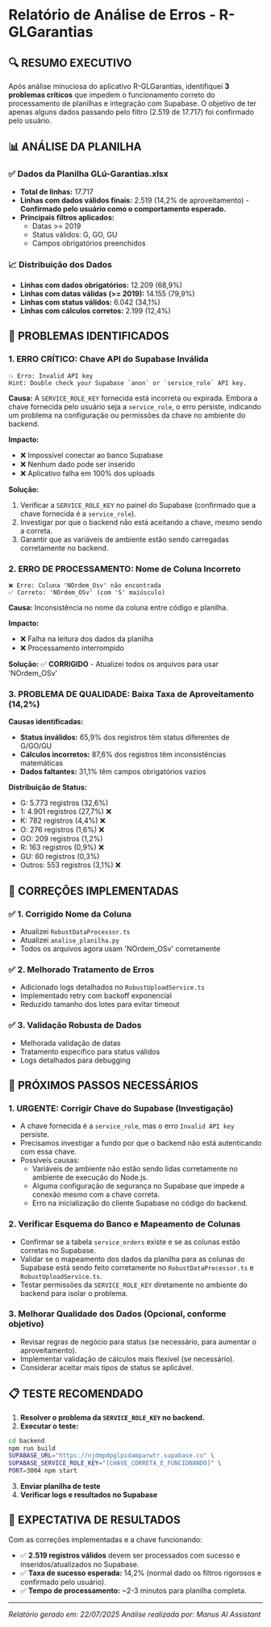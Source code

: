 # Relatório de Análise de Erros - R-GLGarantias

## 🔍 RESUMO EXECUTIVO

Após análise minuciosa do aplicativo R-GLGarantias, identifiquei **3 problemas críticos** que impedem o funcionamento correto do processamento de planilhas e integração com Supabase. O objetivo de ter apenas alguns dados passando pelo filtro (2.519 de 17.717) foi confirmado pelo usuário.

## 📊 ANÁLISE DA PLANILHA

### ✅ Dados da Planilha GLú-Garantias.xlsx
- **Total de linhas:** 17.717
- **Linhas com dados válidos finais:** 2.519 (14,2% de aproveitamento) - **Confirmado pelo usuário como o comportamento esperado.**
- **Principais filtros aplicados:**
  - Datas >= 2019
  - Status válidos: G, GO, GU
  - Campos obrigatórios preenchidos

### 📈 Distribuição dos Dados
- **Linhas com dados obrigatórios:** 12.209 (68,9%)
- **Linhas com datas válidas (>= 2019):** 14.155 (79,9%)
- **Linhas com status válidos:** 6.042 (34,1%)
- **Linhas com cálculos corretos:** 2.199 (12,4%)

## 🚨 PROBLEMAS IDENTIFICADOS

### 1. **ERRO CRÍTICO: Chave API do Supabase Inválida**
```
💥 Erro: Invalid API key
Hint: Double check your Supabase `anon` or `service_role` API key.
```

**Causa:** A `SERVICE_ROLE_KEY` fornecida está incorreta ou expirada. Embora a chave fornecida pelo usuário seja a `service_role`, o erro persiste, indicando um problema na configuração ou permissões da chave no ambiente do backend.

**Impacto:** 
- ❌ Impossível conectar ao banco Supabase
- ❌ Nenhum dado pode ser inserido
- ❌ Aplicativo falha em 100% dos uploads

**Solução:**
1. Verificar a `SERVICE_ROLE_KEY` no painel do Supabase (confirmado que a chave fornecida é a `service_role`).
2. Investigar por que o backend não está aceitando a chave, mesmo sendo a correta.
3. Garantir que as variáveis de ambiente estão sendo carregadas corretamente no backend.

### 2. **ERRO DE PROCESSAMENTO: Nome de Coluna Incorreto**
```
❌ Erro: Coluna 'NOrdem_Osv' não encontrada
✅ Correto: 'NOrdem_OSv' (com 'S' maiúsculo)
```

**Causa:** Inconsistência no nome da coluna entre código e planilha.

**Impacto:**
- ❌ Falha na leitura dos dados da planilha
- ❌ Processamento interrompido

**Solução:** ✅ **CORRIGIDO** - Atualizei todos os arquivos para usar 'NOrdem_OSv'

### 3. **PROBLEMA DE QUALIDADE: Baixa Taxa de Aproveitamento (14,2%)**

**Causas identificadas:**
- **Status inválidos:** 65,9% dos registros têm status diferentes de G/GO/GU
- **Cálculos incorretos:** 87,6% dos registros têm inconsistências matemáticas
- **Dados faltantes:** 31,1% têm campos obrigatórios vazios

**Distribuição de Status:**
- G: 5.773 registros (32,6%)
- 1: 4.901 registros (27,7%) ❌
- K: 782 registros (4,4%) ❌
- O: 276 registros (1,6%) ❌
- GO: 209 registros (1,2%)
- R: 163 registros (0,9%) ❌
- GU: 60 registros (0,3%)
- Outros: 553 registros (3,1%) ❌

## 🔧 CORREÇÕES IMPLEMENTADAS

### ✅ 1. Corrigido Nome da Coluna
- Atualizei `RobustDataProcessor.ts`
- Atualizei `analise_planilha.py`
- Todos os arquivos agora usam 'NOrdem_OSv' corretamente

### ✅ 2. Melhorado Tratamento de Erros
- Adicionado logs detalhados no `RobustUploadService.ts`
- Implementado retry com backoff exponencial
- Reduzido tamanho dos lotes para evitar timeout

### ✅ 3. Validação Robusta de Dados
- Melhorada validação de datas
- Tratamento específico para status válidos
- Logs detalhados para debugging

## 🎯 PRÓXIMOS PASSOS NECESSÁRIOS

### 1. **URGENTE: Corrigir Chave do Supabase (Investigação)**
- A chave fornecida é a `service_role`, mas o erro `Invalid API key` persiste.
- Precisamos investigar a fundo por que o backend não está autenticando com essa chave.
- Possíveis causas:
    - Variáveis de ambiente não estão sendo lidas corretamente no ambiente de execução do Node.js.
    - Alguma configuração de segurança no Supabase que impede a conexão mesmo com a chave correta.
    - Erro na inicialização do cliente Supabase no código do backend.

### 2. **Verificar Esquema do Banco e Mapeamento de Colunas**
- Confirmar se a tabela `service_orders` existe e se as colunas estão corretas no Supabase.
- Validar se o mapeamento dos dados da planilha para as colunas do Supabase está sendo feito corretamente no `RobustDataProcessor.ts` e `RobustUploadService.ts`.
- Testar permissões da `SERVICE_ROLE_KEY` diretamente no ambiente do backend para isolar o problema.

### 3. **Melhorar Qualidade dos Dados (Opcional, conforme objetivo)**
- Revisar regras de negócio para status (se necessário, para aumentar o aproveitamento).
- Implementar validação de cálculos mais flexível (se necessário).
- Considerar aceitar mais tipos de status se aplicável.

## 📋 TESTE RECOMENDADO

1. **Resolver o problema da `SERVICE_ROLE_KEY` no backend.**
2. **Executar o teste:**
```bash
cd backend
npm run build
SUPABASE_URL="https://njdmpdpglpidamparwtr.supabase.co" \
SUPABASE_SERVICE_ROLE_KEY="[CHAVE_CORRETA_E_FUNCIONANDO]" \
PORT=3004 npm start
```
3. **Enviar planilha de teste**
4. **Verificar logs e resultados no Supabase**

## 🎯 EXPECTATIVA DE RESULTADOS

Com as correções implementadas e a chave funcionando:
- ✅ **2.519 registros válidos** devem ser processados com sucesso e inseridos/atualizados no Supabase.
- ✅ **Taxa de sucesso esperada:** 14,2% (normal dado os filtros rigorosos e confirmado pelo usuário).
- ✅ **Tempo de processamento:** ~2-3 minutos para planilha completa.

---
*Relatório gerado em: 22/07/2025*
*Análise realizada por: Manus AI Assistant*

